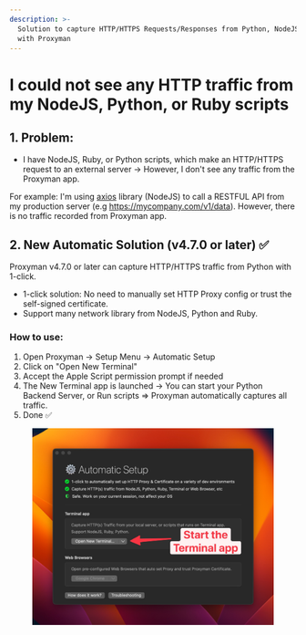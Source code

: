 ```yaml
---
description: >-
  Solution to capture HTTP/HTTPS Requests/Responses from Python, NodeJS and Ruby
  with Proxyman
---
```


# I could not see any HTTP traffic from my NodeJS, Python, or Ruby scripts

## 1. Problem:

* I have NodeJS, Ruby, or Python scripts, which make an HTTP/HTTPS request to an external server -> However, I don't see any traffic from the Proxyman app.

For example: I'm using [axios](https://github.com/axios/axios) library (NodeJS) to call a RESTFUL API from my production server (e.g https://mycompany.com/v1/data). However, there is no traffic recorded from Proxyman app.



## 2. New Automatic Solution (v4.7.0 or later) ✅

Proxyman v4.7.0 or later can capture HTTP/HTTPS traffic from Python with 1-click.

* 1-click solution: No need to manually set HTTP Proxy config or trust the self-signed certificate.
* Support many network library from NodeJS, Python and Ruby.

### How to use:

1. Open Proxyman -> Setup Menu -> Automatic Setup
2. Click on "Open New Terminal"
3. Accept the Apple Script permission prompt if needed
4. The New Terminal app is launched -> You can start your Python Backend Server, or Run scripts => Proxyman automatically captures all traffic.
5. Done ✅

<figure><img src="../.gitbook/assets/CleanShot 2023-04-22 at 15.18.19@2x.jpg" alt=""><figcaption></figcaption></figure>
